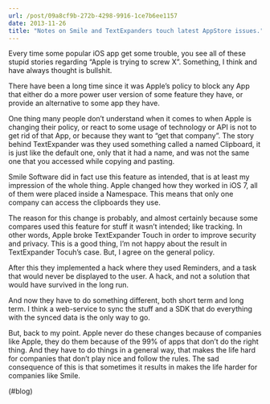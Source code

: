 ```yaml
---
url: /post/09a8cf9b-272b-4298-9916-1ce7b6ee1157
date: 2013-11-26
title: "Notes on Smile and TextExpanders touch latest AppStore issues."
---
```


Every time some popular iOS app get some trouble, you see all of these stupid stories regarding &#8220;Apple is trying to screw X&#8221;. Something, I think and have always thought is bullshit.



There have been a long time since it was Apple&#8217;s policy to block any App that either do a more power user version of some feature they have, or provide an alternative to some app they have.



One thing many people don&#8217;t understand when it comes to when Apple is changing their policy, or react to some usage of technology or API is not to get rid of that App, or because they want to &#8220;get that company&#8221;. The story behind TextExpander was they used something called a named Clipboard, it is just like the default one, only that it had a name, and was not the same one that you accessed while copying and pasting.



Smile Software did in fact use this feature as intended, that is at least my impression of the whole thing. Apple changed how they worked in iOS 7, all of them were placed inside a Namespace. This means that only one company can access the clipboards they use.



The reason for this change is probably, and almost certainly because some compares used this feature for stuff it wasn&#8217;t intended; like tracking. In other words, Apple broke TextExpander Touch in order to improve security and privacy. This is a good thing, I&#8217;m not happy about the result in TextExpander Tocuh&#8217;s case. But, I agree on the general policy.



After this they implemented a hack where they used Reminders, and a task that would never be displayed to the user. A hack, and not a solution that would have survived in the long run.



And now they have to do something different, both short term and long term. I think a web-service to sync the stuff and a SDK that do everything with the synced data is the only way to go.



But, back to my point. Apple never do these changes because of companies like Apple, they do them because of the 99% of apps that don&#8217;t do the right thing. And they have to do things in a general way, that makes the life hard for companies that don&#8217;t play nice and follow the rules. The sad consequence of this is that sometimes it results in makes the life harder for companies like Smile.



(#blog)
